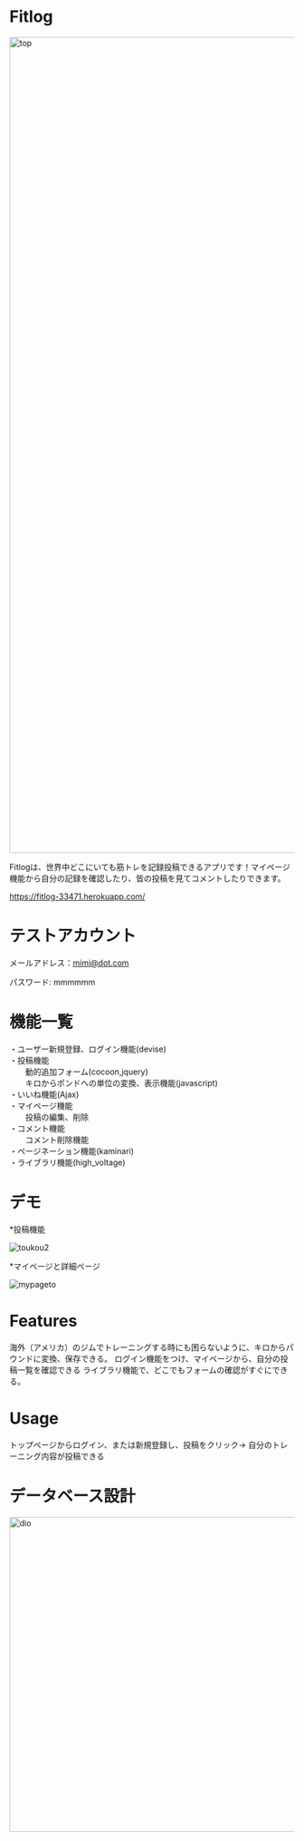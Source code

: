 # Fitlog
 
<img width="1439" alt="top" src="https://user-images.githubusercontent.com/70187032/108749978-d3d43f00-7583-11eb-84c9-0622cda27077.png">

Fitlogは、世界中どこにいても筋トレを記録投稿できるアプリです！マイページ機能から自分の記録を確認したり、皆の投稿を見てコメントしたりできます。

https://fitlog-33471.herokuapp.com/

# テストアカウント

メールアドレス：mimi@dot.com

パスワード: mmmmmm

# 機能一覧

・ユーザー新規登録、ログイン機能(devise)  
・投稿機能  
　　動的追加フォーム(cocoon,jquery)  
   　　キロからポンドへの単位の変換、表示機能(javascript)  
・いいね機能(Ajax)  
・マイページ機能  
　　投稿の編集、削除  
・コメント機能  
　　コメント削除機能  
・ページネーション機能(kaminari)  
・ライブラリ機能(high_voltage)  

# デモ

*投稿機能

![toukou2](https://user-images.githubusercontent.com/70187032/108754861-d9348800-7589-11eb-90da-10c96e1c3bbf.gif)


*マイページと詳細ページ

![mypageto](https://user-images.githubusercontent.com/70187032/108753025-8f4aa280-7587-11eb-8347-7a9a17cc7e6e.gif)
 

# Features
 
海外（アメリカ）のジムでトレーニングする時にも困らないように、キロからパウンドに変換、保存できる。
ログイン機能をつけ、マイページから、自分の投稿一覧を確認できる
ライブラリ機能で、どこでもフォームの確認がすぐにできる。
 
# Usage

トップページからログイン、または新規登録し、投稿をクリック→
自分のトレーニング内容が投稿できる
 
# データベース設計

<img width="555" alt="dio" src="https://user-images.githubusercontent.com/70187032/109173453-310c0280-77c7-11eb-9f9d-bd6a68bde514.png">


